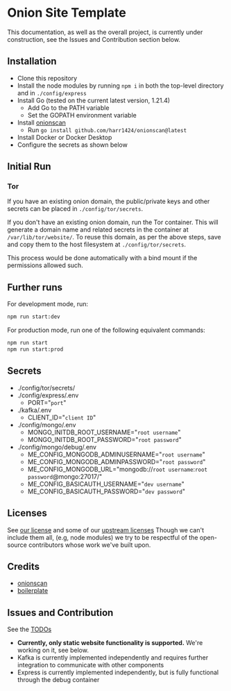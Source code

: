 # Onion Site Template

This documentation, as well as the overall project, is currently
under construction, see the Issues and Contribution section below.

## Installation

- Clone this repository
- Install the node modules by running `npm i` in both
  the top-level directory and in `./config/express`
- Install Go (tested on the current latest version, 1.21.4)
  - Add Go to the PATH variable
  - Set the GOPATH environment variable
- Install [onionscan](https://github.com/harr1424/onionscan)
  - Run `go install github.com/harr1424/onionscan@latest`
- Install Docker or Docker Desktop
- Configure the secrets as shown below

## Initial Run

<!-- ### Kafka

All in separate processes:

- Run Docker
- Run `npm run broker`
- Run `npm run create_topic test-topic`
- Optionally, you may now terminate the broker process -->

### Tor

If you have an existing onion domain, the public/private keys and other
secrets can be placed in `./config/tor/secrets`.

If you don't have an existing onion domain, run the Tor container.
This will generate a domain name and related secrets in the container
at `/var/lib/tor/website/`. To reuse this domain, as per the above steps,
save and copy them to the host filesystem at `./config/tor/secrets`.

This process would be done automatically with a bind mount if the permissions
allowed such.

<!-- If the host filesystem had the necessary permissions set, could it be done? -->

## Further runs

<!-- All in separate processes:

- Run Docker
- Run `npm run broker`

Then, in no particular order, and as many times as you want:

- Run `npm run consumer`
- Run `npm run producer` -->

For development mode, run:

```sh
npm run start:dev
```

For production mode, run one of the following equivalent commands:

```sh
npm run start
npm run start:prod
```

## Secrets

- ./config/tor/secrets/
- ./config/express/.env
  - PORT="`port`"
- ./kafka/.env
  - CLIENT_ID="`client ID`"
- ./config/mongo/.env
  - MONGO_INITDB_ROOT_USERNAME="`root username`"
  - MONGO_INITDB_ROOT_PASSWORD="`root password`"
- ./config/mongo/debug/.env
  - ME_CONFIG_MONGODB_ADMINUSERNAME="`root username`"
  - ME_CONFIG_MONGODB_ADMINPASSWORD="`root password`"
  - ME_CONFIG_MONGODB_URL="mongodb://`root username`:`root password`@mongo:27017/"
  - ME_CONFIG_BASICAUTH_USERNAME="`dev username`"
  - ME_CONFIG_BASICAUTH_PASSWORD="`dev password`"

## Licenses

See [our license](./licenses/Vessel9817.license)
and some of our [upstream licenses](./licenses)
Though we can't include them all, (e.g, node modules) we try to be respectful
of the open-source contributors whose work we've built upon.

## Credits

- [onionscan](https://github.com/harr1424/onionscan)
- [boilerplate](https://github.com/Anonymous-Humanoid/chromium-extension-boilerplate)

## Issues and Contribution

See the [TODOs](TODO.md)

- **Currently, only static website functionality is supported.**
  We're working on it, see below.
- Kafka is currently implemented independently
  and requires further integration to communicate with other components
- Express is currently implemented independently,
  but is fully functional through the debug container
